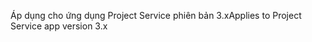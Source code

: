 <span data-ttu-id="b64c6-101">Áp dụng cho ứng dụng Project Service phiên bản 3.x</span><span class="sxs-lookup"><span data-stu-id="b64c6-101">Applies to Project Service app version 3.x</span></span>

